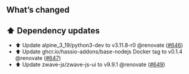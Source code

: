 ## What’s changed

## ⬆️ Dependency updates

- ⬆️ Update alpine_3_19/python3-dev to v3.11.8-r0 @renovate ([#646](https://github.com/hassio-addons/addon-zwave-js-ui/pull/646))
- ⬆️ Update ghcr.io/hassio-addons/base-nodejs Docker tag to v0.1.4 @renovate ([#647](https://github.com/hassio-addons/addon-zwave-js-ui/pull/647))
- ⬆️ Update zwave-js/zwave-js-ui to v9.9.1 @renovate ([#649](https://github.com/hassio-addons/addon-zwave-js-ui/pull/649))
